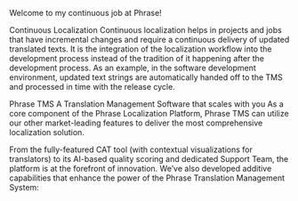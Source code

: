 Welcome to my continuous job at Phrase! 

Continuous Localization
Continuous localization helps in projects and jobs that have incremental changes and require a continuous delivery of updated translated texts. It is the integration of the localization workflow into the development process instead of the tradition of it happening after the development process. As an example, in the software development environment, updated text strings are automatically handed off to the TMS and processed in time with the release cycle.


Phrase TMS
A Translation Management Software that scales with you
As a core component of the Phrase Localization Platform, Phrase TMS can utilize our other market-leading features to deliver the most comprehensive localization solution.

From the fully-featured CAT tool (with contextual visualizations for translators) to its AI-based quality scoring and dedicated Support Team, the platform is at the forefront of innovation. We’ve also developed additive capabilities that enhance the power of the Phrase Translation Management System:

